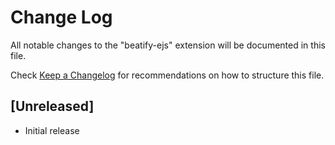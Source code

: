 # Change Log

All notable changes to the "beatify-ejs" extension will be documented in this file.

Check [Keep a Changelog](http://keepachangelog.com/) for recommendations on how to structure this file.

## [Unreleased]

- Initial release